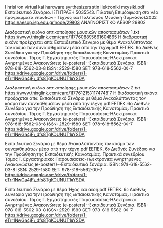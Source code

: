 I hrisi ton virtual kai hardware synthesizers stin ilektroniki
moysiki.pdf Εκπαιδευτικό Σενάριο. ΙΕΠ ΠΡΑΞΗ 5035543. Πιλοτική Επιμόρφωση
στα νέα προγράμματα σπουδών - Τέχνες και Πολιτισμός Μουσική
(Γυμνάσιο).2022 https://aesop.iep.edu.gr/node/29803 ΑΝΑΓΝΩΡΙΣΤΙΚΟ ΑESOP 29803

Διαδραστική εικόνα οπτικοποίησης μουσικών αποσπασμάτων 1.txt
https://www.thinglink.com/card/1177608895661604865 Η διαδραστική εικόνα
προέρχεται από: Εκπαιδευτικό Σενάριο με θέμα Ανακαλύπτοντας τον κόσμο
των συναισθημάτων μέσα από την τέχνη.pdf ΕΕΠΕΚ. 6ο Διεθνές Συνέδριο για
την Προώθηση της Εκπαιδευτικής Καινοτομίας. Πρακτικά συνεδρίου. Τόμος Γ.
Εργαστηριακές Παρουσιάσεις-Ηλεκτρονικά Ανηρτημένες Ανακοινώσεις
(e-posters)--Εκπαιδευτικά Σενάρια. ISBN: 978-618-5562-03-8 ISSN:
2529-1580 SET: 978-618-5562-00-7
https://drive.google.com/drive/folders/1-eTrr1NwGa4jF\_dfs8TgKOUNUT1uYSDA

Διαδραστική εικόνα οπτικοποίησης μουσικών αποσπασμάτων 2.txt
https://www.thinglink.com/card/1177612153117474817 Η διαδραστική εικόνα
προέρχεται από: Εκπαιδευτικό Σενάριο με θέμα Ανακαλύπτοντας τον κόσμο
των συναισθημάτων μέσα από την τέχνη.pdf ΕΕΠΕΚ. 6ο Διεθνές Συνέδριο για
την Προώθηση της Εκπαιδευτικής Καινοτομίας. Πρακτικά συνεδρίου. Τόμος Γ.
Εργαστηριακές Παρουσιάσεις-Ηλεκτρονικά Ανηρτημένες Ανακοινώσεις
(e-posters)--Εκπαιδευτικά Σενάρια. ISBN: 978-618-5562-03-8 ISSN:
2529-1580 SET: 978-618-5562-00-7
https://drive.google.com/drive/folders/1-eTrr1NwGa4jF\_dfs8TgKOUNUT1uYSDA

Εκπαιδευτικό Σενάριο με θέμα Ανακαλύπτοντας τον κόσμο των συναισθημάτων
μέσα από την τέχνη.pdf ΕΕΠΕΚ. 6ο Διεθνές Συνέδριο για την Προώθηση της
Εκπαιδευτικής Καινοτομίας. Πρακτικά συνεδρίου. Τόμος Γ. Εργαστηριακές
Παρουσιάσεις-Ηλεκτρονικά Ανηρτημένες Ανακοινώσεις
(e-posters)--Εκπαιδευτικά Σενάρια. ISBN: 978-618-5562-03-8 ISSN:
2529-1580 SET: 978-618-5562-00-7
https://drive.google.com/drive/folders/1-eTrr1NwGa4jF\_dfs8TgKOUNUT1uYSDA

Εκπαιδευτικό Σενάριο με θέμα Ήχος και ακοή.pdf ΕΕΠΕΚ. 6ο Διεθνές
Συνέδριο για την Προώθηση της Εκπαιδευτικής Καινοτομίας. Πρακτικά
συνεδρίου. Τόμος Γ. Εργαστηριακές Παρουσιάσεις-Ηλεκτρονικά Ανηρτημένες
Ανακοινώσεις (e-posters)--Εκπαιδευτικά Σενάρια. ISBN: 978-618-5562-03-8
ISSN: 2529-1580 SET: 978-618-5562-00-7
https://drive.google.com/drive/folders/1-eTrr1NwGa4jF\_dfs8TgKOUNUT1uYSDA
